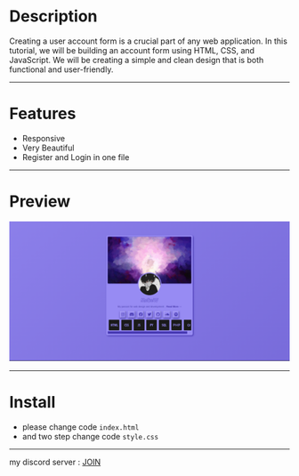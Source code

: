 # Description
Creating a user account form is a crucial part of any web application. In this tutorial, we will be building an account form using HTML, CSS, and JavaScript. We will be creating a simple and clean design that is both functional and user-friendly.
_________________________________________
# Features
- Responsive
- Very Beautiful
- Register and Login in one file
_________________________________________
# Preview
![Token Builder](https://github.com/Hoseinfi/card-portifilo/blob/main/img%20(%20intro%20).png)
_________________________________________
# Install
- please change code `index.html`
- and two step change code `style.css`
_________________________________________
my discord server : [JOIN](https://discord.gg/tckXBhv3Rw)
